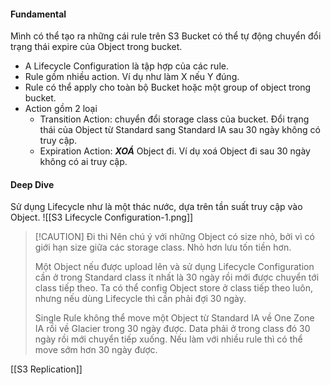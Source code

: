 #### Fundamental
Mình có thể tạo ra những cái rule trên S3 Bucket có thể tự động chuyển đổi trạng thái expire của Object trong bucket.
- A Lifecycle Configuration là tập hợp của các rule.
- Rule gồm nhiều action. Ví dụ như làm X nếu Y đúng.
- Rule có thể apply cho toàn bộ Bucket hoặc một group of object trong bucket.
- Action gồm 2 loại
	-  Transition Action: chuyển đổi storage class của bucket. Đổi trạng thái của Object từ Standard sang Standard IA sau 30 ngày không có truy cập.
	- Expiration Action: ***XOÁ*** Object đi. Ví dụ xoá Object đi sau 30 ngày không có ai truy cập.
#### Deep Dive
Sử dụng Lifecycle như là một thác nước, dựa trên tần suất truy cập vào Object.
![[S3 Lifecycle Configuration-1.png]]

> [!CAUTION] Đi thi
> Nên chú ý với những Object có size nhỏ, bởi vì có giới hạn size giữa các storage class. Nhỏ hơn lưu tốn tiền hơn.
> 
> Một Object nếu được upload lên và sử dụng Lifecycle Configuration cần ở trong Standard class ít nhất là 30 ngày rồi mới được chuyển tới class tiếp theo. Ta có thể config Object store ở class tiếp theo luôn, nhưng nếu dùng Lifecycle thì cần phải đợi 30 ngày.
> 
> Single Rule không thể move một Object từ Standard IA về One Zone IA rồi về Glacier trong 30 ngày được. Data phải ở trong class đó 30 ngày rồi mới chuyển tiếp xuống. Nếu làm với nhiều rule thì có thể move sớm hơn 30 ngày được.

[[S3 Replication]]




